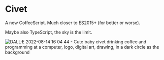 Civet
=====

A new CoffeeScript. Much closer to ES2015+ (for better or worse).

Maybe also TypeScript, the sky is the limit.

![DALL·E 2022-08-14 16 04 44 - Cute baby civet drinking coffee and programming at a computer, logo, digital art, drawing, in a dark circle as the background](https://user-images.githubusercontent.com/18894/184558141-b204a667-3199-4e88-9dca-26a775bc9363.png)
